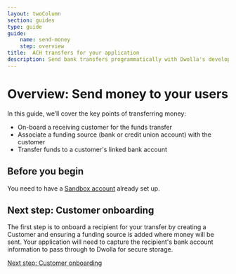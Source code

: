 ```yaml
---
layout: twoColumn
section: guides
type: guide
guide:
    name: send-money
    step: overview
title:  ACH transfers for your application
description: Send bank transfers programmatically with Dwolla's developer API.
---
```


# Overview: Send money to your users

In this guide, we’ll cover the key points of transferring money:

- On-board a receiving customer for the funds transfer
- Associate a funding source (bank or credit union account) with the customer
- Transfer funds to a customer's linked bank account

## Before you begin

You need to have a [Sandbox account](/guides/sandbox-setup) already set up.

## Next step: Customer onboarding

The first step is to onboard a recipient for your transfer by creating a Customer and ensuring a funding source is added where money will be sent. Your application will need to capture the recipient's bank account information to pass through to Dwolla for secure storage.

<nav class="pager-nav">
    <a href="" style="display:none;"></a>
    <a href="onboarding.html">Next step: Customer onboarding</a>
</nav>
